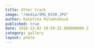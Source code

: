 ```yaml
---
title: Otter track
image: "/media/IMG_0330.JPG"
author: Kateřina Poledníková
published: true
date: 2016-12-02 19:59:32.000000000 Z
category: gallery
layout: photo
---
```

